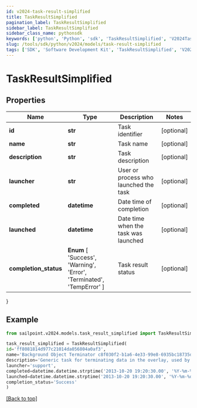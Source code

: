 ```yaml
---
id: v2024-task-result-simplified
title: TaskResultSimplified
pagination_label: TaskResultSimplified
sidebar_label: TaskResultSimplified
sidebar_class_name: pythonsdk
keywords: ['python', 'Python', 'sdk', 'TaskResultSimplified', 'V2024TaskResultSimplified'] 
slug: /tools/sdk/python/v2024/models/task-result-simplified
tags: ['SDK', 'Software Development Kit', 'TaskResultSimplified', 'V2024TaskResultSimplified']
---
```


# TaskResultSimplified


## Properties

Name | Type | Description | Notes
------------ | ------------- | ------------- | -------------
**id** | **str** | Task identifier | [optional] 
**name** | **str** | Task name | [optional] 
**description** | **str** | Task description | [optional] 
**launcher** | **str** | User or process who launched the task | [optional] 
**completed** | **datetime** | Date time of completion | [optional] 
**launched** | **datetime** | Date time when the task was launched | [optional] 
**completion_status** |  **Enum** [  'Success',    'Warning',    'Error',    'Terminated',    'TempError' ] | Task result status | [optional] 
}

## Example

```python
from sailpoint.v2024.models.task_result_simplified import TaskResultSimplified

task_result_simplified = TaskResultSimplified(
id='ff8081814d977c21014da056804a0af3',
name='Background Object Terminator c8f030f2-b1a6-4e33-99e8-6935bc18735d',
description='Generic task for terminating data in the overlay, used by the TerminationService.',
launcher='support',
completed=datetime.datetime.strptime('2013-10-20 19:20:30.00', '%Y-%m-%d %H:%M:%S.%f'),
launched=datetime.datetime.strptime('2013-10-20 19:20:30.00', '%Y-%m-%d %H:%M:%S.%f'),
completion_status='Success'
)

```
[[Back to top]](#) 

